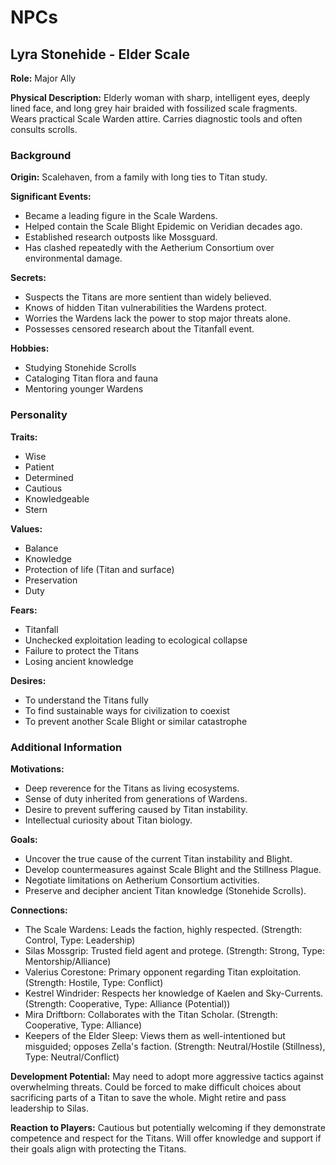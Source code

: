 # NPCs

## Lyra Stonehide - Elder Scale

**Role:** Major Ally

**Physical Description:** Elderly woman with sharp, intelligent eyes, deeply lined face, and long grey hair braided with fossilized scale fragments. Wears practical Scale Warden attire. Carries diagnostic tools and often consults scrolls.

### Background

**Origin:** Scalehaven, from a family with long ties to Titan study.

**Significant Events:**
- Became a leading figure in the Scale Wardens.
- Helped contain the Scale Blight Epidemic on Veridian decades ago.
- Established research outposts like Mossguard.
- Has clashed repeatedly with the Aetherium Consortium over environmental damage.

**Secrets:**
- Suspects the Titans are more sentient than widely believed.
- Knows of hidden Titan vulnerabilities the Wardens protect.
- Worries the Wardens lack the power to stop major threats alone.
- Possesses censored research about the Titanfall event.

**Hobbies:**
- Studying Stonehide Scrolls
- Cataloging Titan flora and fauna
- Mentoring younger Wardens

### Personality

**Traits:**
- Wise
- Patient
- Determined
- Cautious
- Knowledgeable
- Stern

**Values:**
- Balance
- Knowledge
- Protection of life (Titan and surface)
- Preservation
- Duty

**Fears:**
- Titanfall
- Unchecked exploitation leading to ecological collapse
- Failure to protect the Titans
- Losing ancient knowledge

**Desires:**
- To understand the Titans fully
- To find sustainable ways for civilization to coexist
- To prevent another Scale Blight or similar catastrophe

### Additional Information

**Motivations:**
- Deep reverence for the Titans as living ecosystems.
- Sense of duty inherited from generations of Wardens.
- Desire to prevent suffering caused by Titan instability.
- Intellectual curiosity about Titan biology.

**Goals:**
- Uncover the true cause of the current Titan instability and Blight.
- Develop countermeasures against Scale Blight and the Stillness Plague.
- Negotiate limitations on Aetherium Consortium activities.
- Preserve and decipher ancient Titan knowledge (Stonehide Scrolls).

**Connections:**
- The Scale Wardens: Leads the faction, highly respected. (Strength: Control, Type: Leadership)
- Silas Mossgrip: Trusted field agent and protege. (Strength: Strong, Type: Mentorship/Alliance)
- Valerius Corestone: Primary opponent regarding Titan exploitation. (Strength: Hostile, Type: Conflict)
- Kestrel Windrider: Respects her knowledge of Kaelen and Sky-Currents. (Strength: Cooperative, Type: Alliance (Potential))
- Mira Driftborn: Collaborates with the Titan Scholar. (Strength: Cooperative, Type: Alliance)
- Keepers of the Elder Sleep: Views them as well-intentioned but misguided; opposes Zella's faction. (Strength: Neutral/Hostile (Stillness), Type: Neutral/Conflict)

**Development Potential:** May need to adopt more aggressive tactics against overwhelming threats. Could be forced to make difficult choices about sacrificing parts of a Titan to save the whole. Might retire and pass leadership to Silas.

**Reaction to Players:** Cautious but potentially welcoming if they demonstrate competence and respect for the Titans. Will offer knowledge and support if their goals align with protecting the Titans.